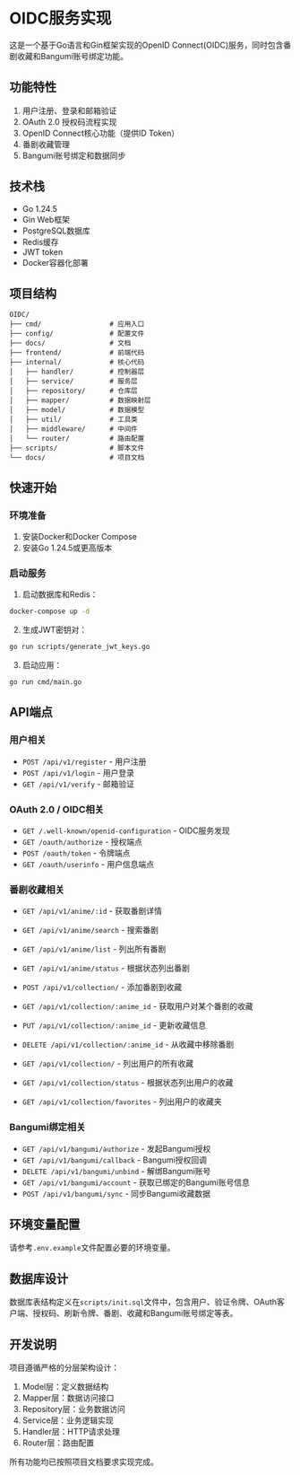 # OIDC服务实现

这是一个基于Go语言和Gin框架实现的OpenID Connect(OIDC)服务，同时包含番剧收藏和Bangumi账号绑定功能。

## 功能特性

1. 用户注册、登录和邮箱验证
2. OAuth 2.0 授权码流程实现
3. OpenID Connect核心功能（提供ID Token）
4. 番剧收藏管理
5. Bangumi账号绑定和数据同步

## 技术栈

- Go 1.24.5
- Gin Web框架
- PostgreSQL数据库
- Redis缓存
- JWT token
- Docker容器化部署

## 项目结构

```
OIDC/
├── cmd/                 # 应用入口
├── config/              # 配置文件
├── docs/                # 文档
├── frontend/            # 前端代码
├── internal/            # 核心代码
│   ├── handler/         # 控制器层
│   ├── service/         # 服务层
│   ├── repository/      # 仓库层
│   ├── mapper/          # 数据映射层
│   ├── model/           # 数据模型
│   ├── util/            # 工具类
│   ├── middleware/      # 中间件
│   └── router/          # 路由配置
├── scripts/             # 脚本文件
└── docs/                # 项目文档
```

## 快速开始

### 环境准备

1. 安装Docker和Docker Compose
2. 安装Go 1.24.5或更高版本

### 启动服务

1. 启动数据库和Redis：
```bash
docker-compose up -d
```

2. 生成JWT密钥对：
```bash
go run scripts/generate_jwt_keys.go
```

3. 启动应用：
```bash
go run cmd/main.go
```

## API端点

### 用户相关
- `POST /api/v1/register` - 用户注册
- `POST /api/v1/login` - 用户登录
- `GET /api/v1/verify` - 邮箱验证

### OAuth 2.0 / OIDC相关
- `GET /.well-known/openid-configuration` - OIDC服务发现
- `GET /oauth/authorize` - 授权端点
- `POST /oauth/token` - 令牌端点
- `GET /oauth/userinfo` - 用户信息端点

### 番剧收藏相关
- `GET /api/v1/anime/:id` - 获取番剧详情
- `GET /api/v1/anime/search` - 搜索番剧
- `GET /api/v1/anime/list` - 列出所有番剧
- `GET /api/v1/anime/status` - 根据状态列出番剧

- `POST /api/v1/collection/` - 添加番剧到收藏
- `GET /api/v1/collection/:anime_id` - 获取用户对某个番剧的收藏
- `PUT /api/v1/collection/:anime_id` - 更新收藏信息
- `DELETE /api/v1/collection/:anime_id` - 从收藏中移除番剧
- `GET /api/v1/collection/` - 列出用户的所有收藏
- `GET /api/v1/collection/status` - 根据状态列出用户的收藏
- `GET /api/v1/collection/favorites` - 列出用户的收藏夹

### Bangumi绑定相关
- `GET /api/v1/bangumi/authorize` - 发起Bangumi授权
- `GET /api/v1/bangumi/callback` - Bangumi授权回调
- `DELETE /api/v1/bangumi/unbind` - 解绑Bangumi账号
- `GET /api/v1/bangumi/account` - 获取已绑定的Bangumi账号信息
- `POST /api/v1/bangumi/sync` - 同步Bangumi收藏数据

## 环境变量配置

请参考`.env.example`文件配置必要的环境变量。

## 数据库设计

数据库表结构定义在`scripts/init.sql`文件中，包含用户、验证令牌、OAuth客户端、授权码、刷新令牌、番剧、收藏和Bangumi账号绑定等表。

## 开发说明

项目遵循严格的分层架构设计：
1. Model层：定义数据结构
2. Mapper层：数据访问接口
3. Repository层：业务数据访问
4. Service层：业务逻辑实现
5. Handler层：HTTP请求处理
6. Router层：路由配置

所有功能均已按照项目文档要求实现完成。